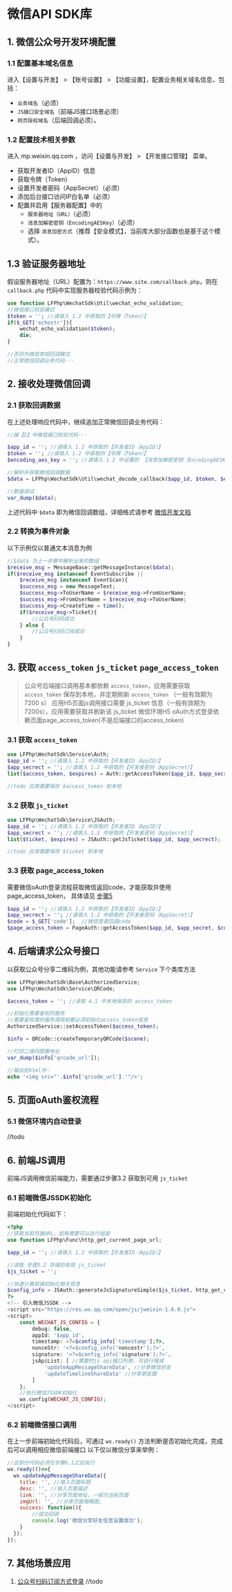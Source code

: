 # 微信API SDK库

## 1. 微信公众号开发环境配置

### 1.1 配置基本域名信息

进入【设置与开发】 > 【账号设置】 > 【功能设置】，配置业务相关域名信息，包括：

- `业务域名`（必须）
- `JS接口安全域名`（前端JS接口场景必须）
- `网页授权域名`（后端回调必须）。

### 1.2 配置技术相关参数

进入 mp.weixin.qq.com ，访问【设置与开发】 > 【开发接口管理】 菜单。

- 获取开发者ID（AppID）信息
- 获取令牌（Token）
- 设置开发者密码（AppSecret）（必须）
- 添加后台接口访问IP白名单（必须）
- 配置并启用【服务器配置】中的
    - `服务器地址（URL）`（必须）
    - `消息加解密密钥（EncodingAESKey）`（必须）
    - 选择 `消息加密方式`（推荐【安全模式】，当前库大部分函数也是基于这个模式）。

## 1.3 验证服务器地址

假设服务器地址（URL）配置为：`https://www.site.com/callback.php`，则在 `callback.php` 代码中实现服务器校验代码示例为：

```php
use function LFPhp\WechatSdk\Util\wechat_echo_validation;
//微信接口校验模式
$token = ''; //请填入 1.2 中获取的【令牌（Token）】
if($_GET['echostr']){
    wechat_echo_validation($token);
    die;
}

//否则为微信常规回调模式
//正常微信回调业务代码···
```

## 2. 接收处理微信回调

### 2.1 获取回调数据

在上述处理响应代码中，继续追加正常微信回调业务代码：

```php
//接【2】中微信接口校验代码···

$app_id = ''; //请填入 1.2 中获取的【开发者ID（AppID）】
$token = ''; //请填入 1.2 中获取的【令牌（Token）】
$encoding_aes_key = ''; //请填入 1.2 中设置的 【消息加解密密钥（EncodingAESKey）】

//解析并获取微信回调数据 
$data = LFPhp\WechatSdk\Util\wechat_decode_callback($app_id, $token, $encoding_aes_key);

//数据调试
var_dump($data); 
```

上述代码中 `$data`
即为微信回调数组，详细格式请参考 [微信开发文档](https://developers.weixin.qq.com/doc/offiaccount/Message_Management/Receiving_standard_messages.html)

### 2.2 转换为事件对象
以下示例仅以普通文本消息为例
```php
//$data 为上一步骤中解析出来的数组
$receive_msg = MessageBase::getMessageInstance($data);
if($receive_msg instanceof EventSubscribe ||
    $receive_msg instanceof EventScan){
    $success_msg = new MessageText;
    $success_msg->ToUserName = $receive_msg->FromUserName;
    $success_msg->FromUserName = $receive_msg->ToUserName;
    $success_msg->CreateTime = time();
    if($receive_msg->Ticket){
        //公众号扫码成功
    } else {
        //公众号扫码订阅成功
    }
}
```

## 3. 获取 `access_token` `js_ticket` `page_access_token`
> 公众号后端接口调用基本都依赖 `access_token`，应用需要获取 `access_token` 保存到本地，并定期刷新 `access_token` （一般有效期为 7200 s） 
> 应用H5页面js调用接口需要 js_ticket 信息（一般有效期为7200s），应用需要获取并刷新该 js_ticket
> 微信环境H5 oAuth方式登录依赖页面page_access_token(不是后端接口的access_token)

### 3.1 获取 `access_token`

```php
use LFPhp\WechatSdk\Service\Auth;
$app_id = ''; //请填入 1.2 中获取的【开发者ID（AppID）】
$app_secrect = ''; //请填入 1.2 中获取的【开发者密码（AppSecret）】
list($access_token, $expires) = Auth::getAccessToken($app_id, $app_secrect);

//todo 应用需要保存 $access_token 到本地
```

### 3.2 获取 `js_ticket`

```php
use LFPhp\WechatSdk\Service\JSAuth;
$app_id = ''; //请填入 1.2 中获取的【开发者ID（AppID）】
$app_secrect = ''; //请填入 1.2 中获取的【开发者密码（AppSecret）】
list($ticket, $expires) = JSAuth::getJsTicket($app_id, $app_secrect);

//todo 应用需要保存 $ticket 到本地
```

### 3.3 获取 page_access_token
需要微信oAuth登录流程获取微信返回code，才能获取并使用 page_access_token，
具体请见 [步骤5](#s5) 

```php
$app_id = ''; //请填入 1.2 中获取的【开发者ID（AppID）】
$app_secrect = ''; //请填入 1.2 中获取的【开发者密码（AppSecret）】
$code = $_GET['code'];  //微信登录回调code
$page_access_token = PageAuth::getAccessToken($app_id, $app_secret, $code);
```


## 4. 后端请求公众号接口

以获取公众号分享二维码为例，其他功能请参考 `Service` 下个类库方法

```php
use LFPhp\WechatSdk\Base\AuthorizedService;
use LFPhp\WechatSdk\Service\QRCode;

$access_token = ''; //读取 4.1 中本地保存的 access_token

//初始化需要鉴权的服务
//需要鉴权类的服务调用前都必须初始化access_token信息
AuthorizedService::setAccessToken($access_token);

$info = QRCode::createTemporaryQRCode($scene);

//打印二维码图像地址
var_dump($info['qrcode_url']);

//输出到html中：
echo '<img src="'.$info['qrcode_url'].'"/>';
```

## 5. 页面oAuth鉴权流程 <a name="s5"></a>
### 5.1 微信环境内自动登录
//todo

## 6. 前端JS调用
前端JS调用微信前端能力，需要通过步骤3.2 获取到可用 `js_ticket`

### 6.1 前端微信JSSDK初始化
前端初始化代码如下：
```php
<?php
//获取当前页面URL，如有需要可以自行组装
use function LFPhp\Func\http_get_current_page_url;

$app_id = ''; //请填入 1.2 中获取的【开发者ID（AppID）】

//读取 步骤3.2 存储的有效 js_ticket
$js_ticket = '';

//快速计算前端初始化相关信息
$config_info = JSAuth::generateJsSignatureSimple($js_ticket, http_get_current_page_url());
?>
<!-- 引入微信JSSDK -->
<script src="https://res.wx.qq.com/open/js/jweixin-1.6.0.js">
<script>
	const WECHAT_JS_CONFIG = {
		debug: false,
		appId: '$app_id',
		timestamp: <?=$config_info['timestamp'];?>,
		nonceStr: '<?=$config_info['noncestr'];?>',
		signature: '<?=$config_info['signature'];?>',
		jsApiList: [ //需要的js api接口列表，可自行增减
			'updateAppMessageShareData', //分享微信好友
			'updateTimelineShareData' //分享朋友圈
		]
	};
	//执行微信JSSDK初始化
	wx.config(WECHAT_JS_CONFIG);
</script>
```
### 6.2 前端微信接口调用
在上一步前端初始化代码后，可通过 `wx.ready()` 方法判断是否初始化完成，完成后可以调用相应微信前端接口
以下仅以微信分享来举例：
```javascript
//这部分代码必须在步骤6.1之后执行
wx.ready(()=>{
  wx.updateAppMessageShareData({
    title: '', //填入页面标题
    desc: '', //填入页面描述
    link: '', //分享页面地址，一般为当前页面
    imgUrl: '', //分享页面缩略图,
    success: function(){
		//成功回调
        console.log('微信分享好友信息设置成功');
    }
  });
});
```

## 7. 其他场景应用
1. [公众号扫码订阅方式登录](./mp_subscribe_login.md)
//todo
